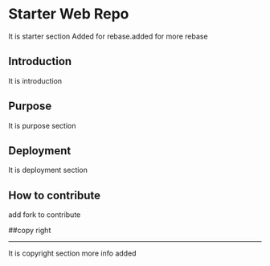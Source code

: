 # Starter Web Repo
It is starter section
Added for rebase.added for more rebase
## Introduction
It is introduction

## Purpose
It is purpose section

## Deployment
It is deployment section

## How to contribute
add fork to contribute

##copy right
**********************
It is copyright section
more info added